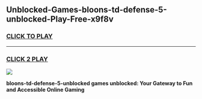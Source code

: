
## Unblocked-Games-bloons-td-defense-5-unblocked-Play-Free-x9f8v
<h3>
<a href="https://premium76.site?title=bloons-td-defense-5-unblocked&ref=18A1">CLICK TO PLAY</a></h3>
<hr>

<h3>
<a href="https://premium76.site?title=bloons-td-defense-5-unblocked&ref=18A1">CLICK 2 PLAY</a>
  
</h3>

<a href="https://premium76.site?title=bloons-td-defense-5-unblocked&ref=18A1"><img src="https://clearcache.store/games.png"></a>


**bloons-td-defense-5-unblocked games unblocked: Your Gateway to Fun and Accessible Online Gaming**
